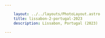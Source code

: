 ```yaml
---

    layout: ../../layouts/PhotoLayout.astro
    title: lissabon-2-portugal-2023
    description: Lissabon, Portugal (2023)

---
```

